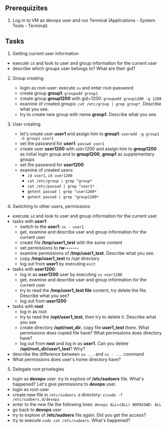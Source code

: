 ## Prerequizites
1. Log in to VM as devops user and run Terminal (Applications - System Tools - Terminal)
  
## Tasks

1. Getting current user information
  - execute `id` and look to user and group information for the current user
  - describe which groups user belongs to? What are their gid?
  
2. Group creating
    - login as root-user: execute `su` and enter root-password
    - create group **group1**: `groupadd group1`
    - create group **group1200** with gid=1200: `groupadd group1200 -g 1200`
    - examine of created groups: `cat /etc/group | grep group*`. Describe what you see.
    - try to create new group with name **group1**. Describe what you see.
  
3. User creating
    - let's create user **user1** and assign him to **group1**: `useradd -g group1 -G group1 user1`
    - set the password for **user1**: `passwd user1`
    - create user **user1200** with uid=1200 and assign him to **group1200** as initial login group and to **group1200**, **group1** as supplementary groups
    - set the password for **user1200**
    - examine of created users:
      - `id user1`, `id user1200`
      - `cat /etc/group | grep ^group*`
      - `cat /etc/passwd | grep ^user1*`
      - `getent passwd | grep ^user1200*`
      - `getent passwd | grep ^group1200*`
  
4. Switching to other users, permissions
  - execute `id` and look to user and group information for the current user
  - tasks with **user1**:
    - switch to the **user1**: `su - user1`
    - get, examine and describe user and group information for the current user
    - create file **/tmp/user1_test** with the some content
    - set permissions to **rw-------**
    - examine permissions of **/tmp/user1_test**. Describe what you see.
    - copy **/tmp/user1_test** to /opt directory
    - log out from **user1** by executing `exit`
  - tasks with **user1200**:
    - log in as **user1200** user by executing `su user1200`
    - get, examine and describe user and group information for the current user
    - try to read the **/tmp/user1_test file** content, try delete the file. Describe what you see?
    - log out from **user1200**
  - tasks with **root**
    - log in as root
    - try to read the **/opt/user1_test**, then try to delete it. Describe what you see
    - create directory **/opt/root_dir**, copy file **user1_test** there. What permissions does copied file have? What
      permissions does directory have?
    - log out from **root** and log in as **user1**. Can you delete **/opt/root_dir/user1_test**? Why?
  - describe the difference between `su ...` and `su - ...` command
  - What permissions does user's home directory have?
  
5. Delegate root privelegies
  - login as **devops** user. try to explore of **/etc/sudoers** file. What's happened? Let's give permissions to **devops** user.
  - login as root-user
  - create new file in `/etc/sudoers.d` directory: `visudo -f /etc/sudoers.d/devops`
  - enter to the new file the following lines: `devops ALL=(ALL) NOPASSWD: ALL`
  - go back to **devops** user
  - try to explore of **/etc/sudoers** file again.  Did you get the access?
  - try to execute `sudo cat /etc/sudoers`. What's happened?

